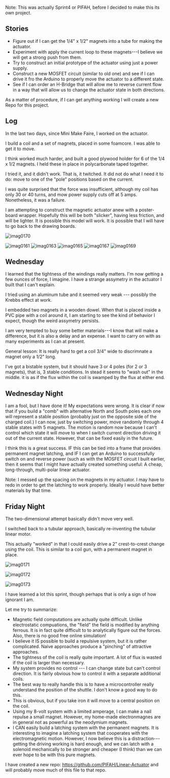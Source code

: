 Note: This was actually Sprint4 or PIFAH, before I decided to make this its own project.

## Stories

* Figure out if I can get the 1/4" x 1/2" magnets into a tube for making the actuator.
* Experiment with apply the current loop to these magnets---I believe we will get a strong push from them.
* Try to construct an initial prototype of the actuator using just a power supply.
* Construct a new MOSFET circuit (similar to old one) and see if I can drive it fro the Arduino to properly
move the actuator to a different state.
* See if I can order an H-Bridge that will allow me to reverse current flow in a way that will allow us to change
the actuator state in both directions.

As a matter of procedure, if I can get anything working I will create a new Repo for this project.

## Log

In the last two days, since Mini Make Faire, I worked on the actuator.

I build a coil and a set of magnets, placed in some foamcore.  I was able to get it to move.

I think worked much harder, and built a good plywood holder for 6 of the 1/4 x 1/2 magnets. I held these in place in polycarbonate taped together.

I tried it, and it didn't work.  That is, it twitched. It did not do what I need it to do: move to one of the "pole" positions based on the current.

I was quite surprised that the force was insufficient, although my coil has only 30 or 40 turns, and mow power supply cuts off at 5 amps. Nonetheless, it was a failure.

I am attempting to construct the magnetic actuator anew with a poster-board wrapper. Hopefully this will be both "slicker", having less friction, and will be lighter. It is possible this model will work.  It is possible that I will have to go back to the drawing boards.

![imag0170](https://cloud.githubusercontent.com/assets/5296671/7717488/d201cc4a-fe67-11e4-90d6-f607678fe7ea.jpg)

![imag0161](https://cloud.githubusercontent.com/assets/5296671/7717452/696c9f84-fe67-11e4-8cde-7c1b951a6d59.jpg)
![imag0163](https://cloud.githubusercontent.com/assets/5296671/7717454/6970313a-fe67-11e4-8d89-eb21bc71caf2.jpg)
![imag0165](https://cloud.githubusercontent.com/assets/5296671/7717456/6973fa86-fe67-11e4-8f9f-e538a7f1a327.jpg)
![imag0167](https://cloud.githubusercontent.com/assets/5296671/7717453/696f8140-fe67-11e4-9946-693e15722392.jpg)
![imag0169](https://cloud.githubusercontent.com/assets/5296671/7717455/6972f24e-fe67-11e4-8186-548a4fa34717.jpg)

## Wednesday

I learned that the tightness of the windings really matters.  I'm now getting a few ounces of force, I imagine.  I have a strange assymetry in the actuator I built that I can't explain.

I tried using an aluminum tube and it seemed very weak --- possibly the Krebbs effect at work.

I embedded two magnets in a wooden dowel.  When that is placed inside a PVC pipe with a coil around it, I am starting to see the kind of behavior I expect, though the weird assymetry persists.

I am very tempted to buy some better materials---I know that will make a difference, but it is also a delay and an expense.  I want to carry on with as many experiments as I can at present.

General lesson:  It is really hard to get a coil 3/4" wide to discrimnate a magnet only a 1/2" long.

I've got a bistable system, but it should have 3 or 4 poles (for 2 or 3 magnets), that is, 3 stable conditions.  In stead it seems to "wash out" in the middle.  it is as if the flux within the coil is swamped by the flux at either end.

## Wednesday Night

I am a fool, but I have done it! My expectations were wrong.  It is clear if now that if you build a "comb" with alternative North and South poles each one will represent a stable position (probably just on the opposite side of the charged coil.)  I can now, just by switching power, move randomly through 4 stable states with 5 magnets.
The motion is random now because I can't control which state it will move to when I switch current direction driving it out of the current state.  However, that can be fixed easily in the future.

I think this is a great success.  IF this can be tied into a frame that provides permanent magnet latching, and IF I can get an Arduino to successfully switch on and reverse power (such as with the MOSFET circuit I built earlier, then it seems that I might have actually created something useful: A cheap, long-through, multi-polar linear actuator.

Note: I messed up the spacing on the magnets in my actuator.  I may have to redo in order to get the latching to work properly. Ideally I would have better materials by that time.

## Friday Night

The two-dimensional attempt basically didn't move very well.

I switched back to a tubular approach, basically re-inventing the tubular linear motor.

This actually "worked" in that I could easily drive a 2" crest-to-crest change using the coil.  This is similar to a 
coil gun, with a permanent magnet in place.

![imag0171](https://cloud.githubusercontent.com/assets/5296671/7781700/d26dcf86-00b9-11e5-914c-325e6de70a12.jpg)

![imag0172](https://cloud.githubusercontent.com/assets/5296671/7781706/fe6990f2-00b9-11e5-8a02-22daf59d06fe.jpg)

![imag0173](https://cloud.githubusercontent.com/assets/5296671/7781699/d26bef86-00b9-11e5-8c47-92364ee8b9e8.jpg)

I have learned a lot this sprint, though perhaps that is only a sign of how ignorant I am.

Let me try to summarize:

* Magnetic field computations are actually quite difficult. Unlike electrostatic compuations, the "field" the field is modified by anything ferrous. It is in fact quite difficult to to analytically figure out the forces. Also, there is no good free online simulation!
* I believe it IS possible to build a repulsive system, but it is rather complicated. Naive approaches produce a "pinching" of attractive approaches.
* The tightness of the coil is really quite important.  A lot of flux is wasted if the coil is larger than necessary.
* My system provides no control --- I can change state but can't control direction. It is fairly obvious how to control it with a separate additional coils.
* The best way to really handle this is to have a microcontroller really understand the position of the shuttle. I don't know a good way to do this.
* This is obvious, but if you take iron it will move to a central position on the coil.
* Using my 8-volt system with a limited amperage, I can make a nail repulse a small magnet.  However, my home-made electronmagnes are in general not as powerful as the neodymium magnets.
* I CAN easily build a latching system with the permanent magnets.  It is interesting to imagine a latching system that cooperates with the electromagnetic motion.  However, I now believe this is a distraction---getting the driving working is hard enough, and we can latch with a solenoid mechanically to be stronger and cheaper (I think) than we can ever hope to be with this pure magnets.

I have created a new repo: https://github.com/PIFAH/Linear-Actuator and will probably move much of this file to that repo.
